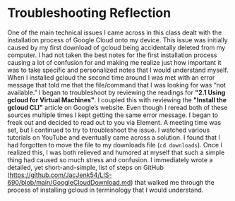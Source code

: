 # Troubleshooting Reflection
One of the main technical issues I came across in this class dealt with the
installation process of Google Cloud onto my device. This issue was initially
caused by my first download of gcloud being accidentally deleted from my computer.
I had not taken the best notes for the first installation process causing a lot of
confusion for and making me realize just how important it was to take specific and
personalized notes that I would understand myself. When I installed gcloud the second
time around I was met with an error message that told me that the file/command that I
was looking for was “not available.” I began to troubleshoot by reviewing the readings
for **"2.1 Using gcloud for Virtual Machines"**. I coupled this with reviewing the **"Install
the gcloud CLI"** article on Google’s website. Even though I reread both of these sources
multiple times I kept getting the same error message. I began to freak out and decided to
read out to you via Element. A meeting time was set, but I continued to try to troubleshoot
the issue. I watched various tutorials on YouTube and eventually came across a solution. I
found that I had forgotten to move the file to my downloads file (`cd downloads`). Once I
realized this, I was both relieved and humored at myself that such a simple thing had
caused so much stress and confusion. I immediately wrote a detailed, yet short-and-simple,
list of steps on GitHub (https://github.com/JacJenk54/LIS-690/blob/main/GoogleCloudDownload.md)
that walked me through the process of installing gcloud in terminology that I would understand.
